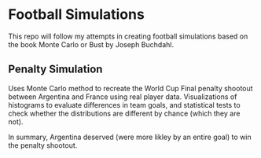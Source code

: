 # Football Simulations

This repo will follow my attempts in creating football simulations based on the book Monte Carlo or Bust by Joseph Buchdahl.


## Penalty Simulation

Uses Monte Carlo method to recreate the World Cup Final penalty shootout between Argentina and France using real player data. Visualizations of histograms to evaluate differences in team goals, and statistical tests to check whether the distributions are different by chance (which they are not). 

In summary, Argentina deserved (were more likley by an entire goal) to win the penalty shootout. 
